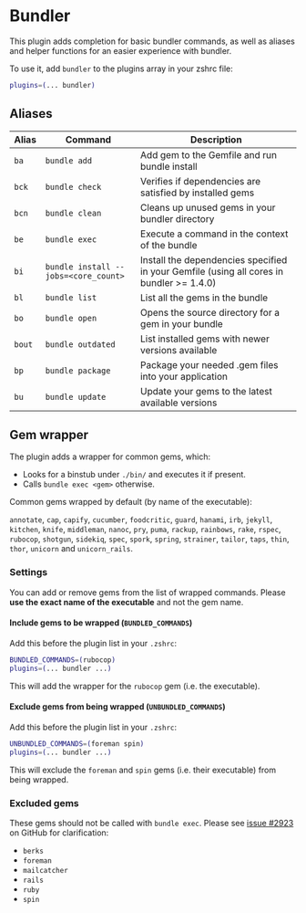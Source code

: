 # Bundler

This plugin adds completion for basic bundler commands, as well as aliases and
helper functions for an easier experience with bundler.

To use it, add `bundler` to the plugins array in your zshrc file:

```zsh
plugins=(... bundler)
```

## Aliases

| Alias  | Command                              | Description                                                                              |
| ------ | ------------------------------------ | ---------------------------------------------------------------------------------------- |
| `ba`   | `bundle add`                         | Add gem to the Gemfile and run bundle install                                            |
| `bck`  | `bundle check`                       | Verifies if dependencies are satisfied by installed gems                                 |
| `bcn`  | `bundle clean`                       | Cleans up unused gems in your bundler directory                                          |
| `be`   | `bundle exec`                        | Execute a command in the context of the bundle                                           |
| `bi`   | `bundle install --jobs=<core_count>` | Install the dependencies specified in your Gemfile (using all cores in bundler >= 1.4.0) |
| `bl`   | `bundle list`                        | List all the gems in the bundle                                                          |
| `bo`   | `bundle open`                        | Opens the source directory for a gem in your bundle                                      |
| `bout` | `bundle outdated`                    | List installed gems with newer versions available                                        |
| `bp`   | `bundle package`                     | Package your needed .gem files into your application                                     |
| `bu`   | `bundle update`                      | Update your gems to the latest available versions                                        |

## Gem wrapper

The plugin adds a wrapper for common gems, which:

-   Looks for a binstub under `./bin/` and executes it if present.
-   Calls `bundle exec <gem>` otherwise.

Common gems wrapped by default (by name of the executable):

`annotate`, `cap`, `capify`, `cucumber`, `foodcritic`, `guard`, `hanami`, `irb`,
`jekyll`, `kitchen`, `knife`, `middleman`, `nanoc`, `pry`, `puma`, `rackup`,
`rainbows`, `rake`, `rspec`, `rubocop`, `shotgun`, `sidekiq`, `spec`, `spork`,
`spring`, `strainer`, `tailor`, `taps`, `thin`, `thor`, `unicorn` and
`unicorn_rails`.

### Settings

You can add or remove gems from the list of wrapped commands. Please **use the
exact name of the executable** and not the gem name.

#### Include gems to be wrapped (`BUNDLED_COMMANDS`)

Add this before the plugin list in your `.zshrc`:

```sh
BUNDLED_COMMANDS=(rubocop)
plugins=(... bundler ...)
```

This will add the wrapper for the `rubocop` gem (i.e. the executable).

#### Exclude gems from being wrapped (`UNBUNDLED_COMMANDS`)

Add this before the plugin list in your `.zshrc`:

```sh
UNBUNDLED_COMMANDS=(foreman spin)
plugins=(... bundler ...)
```

This will exclude the `foreman` and `spin` gems (i.e. their executable) from
being wrapped.

### Excluded gems

These gems should not be called with `bundle exec`. Please see
[issue #2923](HTTPS://GitHub.Com/ohmyzsh/ohmyzsh/pull/2923) on GitHub for
clarification:

-   `berks`
-   `foreman`
-   `mailcatcher`
-   `rails`
-   `ruby`
-   `spin`
